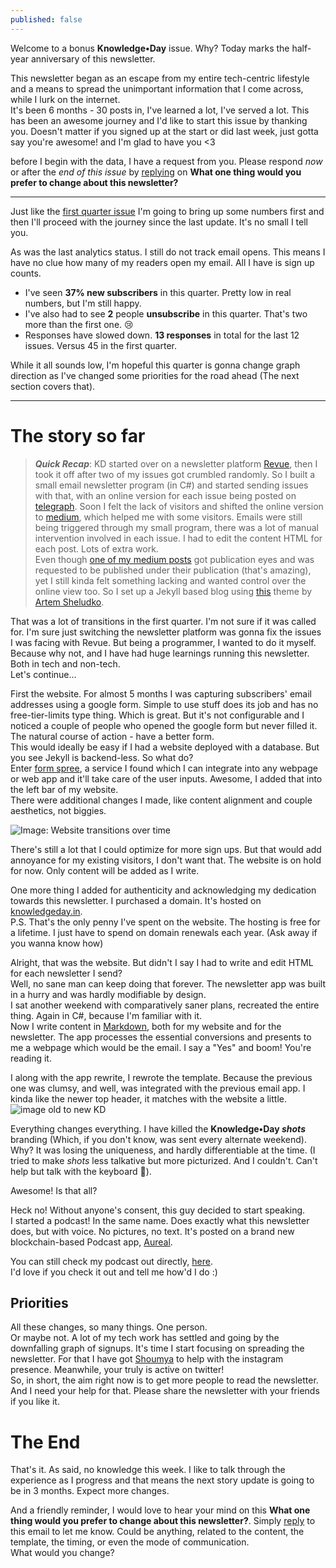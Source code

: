 ```yaml
---
published: false
---
```

Welcome to a bonus **Knowledge•Day** issue. Why? Today marks the half-year anniversary of this newsletter.  

This newsletter began as an escape from my entire tech-centric lifestyle and a means to spread the unimportant information that I come across, while I lurk on the internet.  
It's been 6 months - 30 posts in, I've learned a lot, I've served a lot. This has been an awesome journey and I'd like to start this issue by thanking you. Doesn't matter if you signed up at the start or did last week, just gotta say you're awesome! and I'm glad to have you <3  

before I begin with the data, I have a request from you. Please respond *now* or after the *end of this issue* by [replying](mailto:KnowledgeDay@protonmail.com?subject=A%20change%20in%20Knowledge%E2%80%A2Day&body=I'd%20rather%20want%20this%20newsletter%20to....) on **What one thing would you prefer to change about this newsletter?**  

--------

Just like the [first quarter issue](https://knowledgeday.in/a-quarter-of-texts/) I'm going to bring up some numbers first and then I'll proceed with the journey since the last update. It's no small I tell you.  

As was the last analytics status. I still do not track email opens. This means I have no clue how many of my readers open my email. All I have is sign up counts.  

- I've seen **37% new subscribers** in this quarter. Pretty low in real numbers, but I'm still happy.  
- I've also had to see **2** people **unsubscribe** in this quarter. That's two more than the first one. 😢  
- Responses have slowed down. **13 responses** in total for the last 12 issues. Versus 45 in the first quarter.

While it all sounds low, I'm hopeful this quarter is gonna change graph direction as I've changed some priorities for the road ahead (The next section covers that).

-----

# The story so far

> **_Quick Recap_**: KD started over on a newsletter platform [Revue](http://getrevue.co/), then I took it off after two of my issues got crumbled randomly. So I built a small email newsletter program (in C#) and started sending issues with that, with an online version for each issue being posted on [telegraph](http://telegra.ph/).
Soon I felt the lack of visitors and shifted the online version to [medium](https://medium.com/), which helped me with some visitors. Emails were still being triggered through my small program, there was a lot of manual intervention involved in each issue. I had to edit the content HTML for each post. Lots of extra work.  
Even though [one of my medium posts](https://medium.com/the-capital/from-bitcoin-to-mining-to-halving-all-explained-like-were-five-3ca5ba2cef8) got publication eyes and was requested to be published under their publication (that's amazing), yet I still kinda felt something lacking and wanted control over the online view too. So I set up a Jekyll based blog using [this](http://artemsheludko.com/flexible-jekyll/) theme by [Artem Sheludko](https://github.com/artemsheludko).  

That was a lot of transitions in the first quarter. I'm not sure if it was called for. I'm sure just switching the newsletter platform was gonna fix the issues I was facing with Revue. But being a programmer, I wanted to do it myself. Because why not, and I have had huge learnings running this newsletter. Both in tech and non-tech.  
Let's continue...

First the website. For almost 5 months I was capturing subscribers' email addresses using a google form. Simple to use stuff does its job and has no free-tier-limits type thing. Which is great. But it's not configurable and I noticed a couple of people who opened the google form but never filled it. The natural course of action - have a better form.  
This would ideally be easy if I had a website deployed with a database. But you see Jekyll is backend-less. So what do?  
Enter [form spree](http://shortto.com/8dd47ff/), a service I found which I can integrate into any webpage or web app and it'll take care of the user inputs. Awesome, I added that into the left bar of my website.  
There were additional changes I made, like content alignment and couple aesthetics, not biggies.  

![Image: Website transitions over time]()

There's still a lot that I could optimize for more sign ups. But that would add annoyance for my existing visitors, I don't want that. The website is on hold for now. Only content will be added as I write.  

One more thing I added for authenticity and acknowledging my dedication towards this newsletter. I purchased a domain. It's hosted on [knowledgeday.in](http://knowledgeday.in/).  
P.S. That's the only penny I've spent on the website. The hosting is free for a lifetime. I just have to spend on domain renewals each year. (Ask away if you wanna know how)  

Alright, that was the website. But didn't I say I had to write and edit HTML for each newsletter I send?  
Well, no sane man can keep doing that forever. The newsletter app was built in a hurry and was hardly modifiable by design.  
I sat another weekend with comparatively saner plans, recreated the entire thing. Again in C#, because I'm familiar with it.  
Now I write content in [Markdown](https://www.markdownguide.org/getting-started/), both for my website and for the newsletter. The app processes the essential conversions and presents to me a webpage which would be the email. I say a "Yes" and boom! You're reading it.  

I along with the app rewrite, I rewrote the template. Because the previous one was clumsy, and well, was integrated with the previous email app. I kinda like the newer top header, it matches with the website a little.  
![image old to new KD]()  

Everything changes everything. I have killed the **Knowledge•Day _shots_** branding (Which, if you don't know, was sent every alternate weekend). Why? It was losing the uniqueness, and hardly differentiable at the time. (I tried to make _shots_ less talkative but more picturized. And I couldn't. Can't help but talk with the keyboard 🤷).

Awesome! Is that all?   

Heck no! Without anyone's consent, this guy decided to start speaking.  
I started a podcast! In the same name. Does exactly what this newsletter does, but with voice. No pictures, no text.
It's posted on a brand new blockchain-based Podcast app, [Aureal](https://cutt.ly/lgEXwVf).  

You can still check my podcast out directly, [here](https://cutt.ly/2gOEnZF).  
I'd love if you check it out and tell me how'd I do :)

## Priorities
All these changes, so many things. One person.  
Or maybe not. A lot of my tech work has settled and going by the downfalling graph of signups. It's time I start focusing on spreading the newsletter. For that I have got [Shoumya](http://shortto.com/fb3a27d/) to help with the instagram presence. Meanwhile, your truly is active on twitter!  
So, in short, the aim right now is to get more people to read the newsletter. And I need your help for that. Please share the newsletter with your friends if you like it.  

# The End
That's it. As said, no knowledge this week. I like to talk through the experience as I progress and that means the next story update is going to be in 3 months. Expect more changes.  

And a friendly reminder, I would love to hear your mind on this **What one thing would you prefer to change about this newsletter?**. Simply [reply](mailto:KnowledgeDay@protonmail.com?subject=A%20change%20in%20Knowledge%E2%80%A2Day&body=I'd%20rather%20want%20this%20newsletter%20to....) to this email to let me know.
Could be anything, related to the content, the template, the timing, or even the mode of communication.  
What would you change?